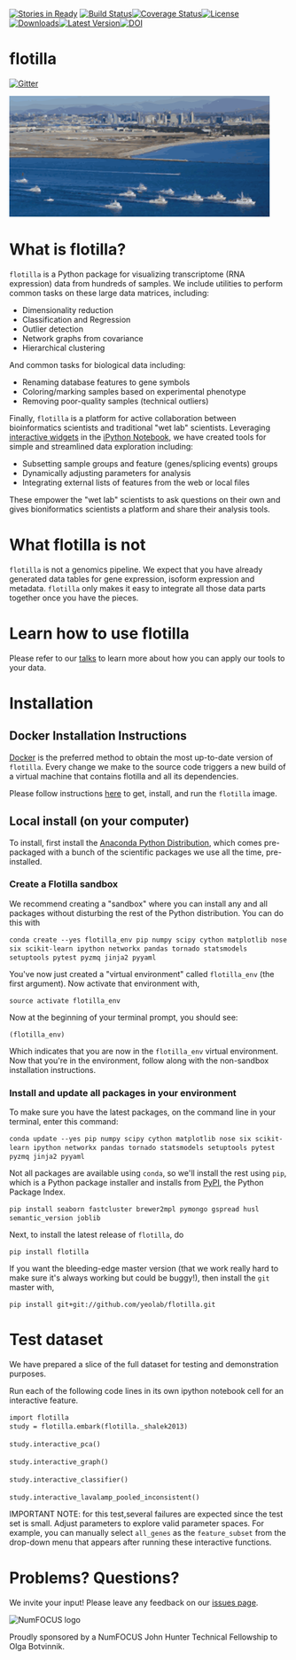 [![Stories in Ready](https://badge.waffle.io/yeolab/flotilla.png?label=ready&title=Ready)](https://waffle.io/yeolab/flotilla)
[![Build Status](https://travis-ci.org/YeoLab/flotilla.svg?branch=master)](https://travis-ci.org/YeoLab/flotilla)[![Coverage Status](https://img.shields.io/coveralls/YeoLab/flotilla.svg?style=flat)](https://coveralls.io/r/YeoLab/flotilla?branch=master)[![License](https://img.shields.io/pypi/l/flotilla.svg?style=flat)](https://pypi.python.org/pypi/flotilla/)[![Downloads](https://img.shields.io/pypi/dm/flotilla.svg?style=flat)](https://pypi.python.org/pypi/flotilla/)[![Latest Version](https://img.shields.io/pypi/v/flotilla.svg?style=flat)](https://pypi.python.org/pypi/flotilla/)[![DOI](https://img.shields.io/badge/DOI-10.5281%20%2F%20zenodo.12230-blue.svg)](http://dx.doi.org/10.5281/zenodo.12230)

flotilla
========

[![Gitter](https://badges.gitter.im/Join%20Chat.svg)](https://gitter.im/YeoLab/flotilla?utm_source=badge&utm_medium=badge&utm_campaign=pr-badge&utm_content=badge)

![flotilla Logo](flotilla.png)


What is flotilla?
=================

`flotilla` is a Python package for visualizing transcriptome (RNA expression) data from hundreds of
samples. We include utilities to perform common tasks on these large data matrices, including:
 
  * Dimensionality reduction
  * Classification and Regression
  * Outlier detection
  * Network graphs from covariance
  * Hierarchical clustering
  
And common tasks for biological data including:

  * Renaming database features to gene symbols
  * Coloring/marking samples based on experimental phenotype
  * Removing poor-quality samples (technical outliers)
  
  
Finally, `flotilla` is a platform for active collaboration between bioinformatics scientists and 
traditional "wet lab" scientists. Leveraging [interactive widgets](https://github.com/ipython/ipython/tree/master/examples/Interactive%20Widgets) 
in the [iPython Notebook](http://ipython.org/notebook.html), 
we have created tools for simple and streamlined data exploration including:

  * Subsetting sample groups and feature (genes/splicing events) groups
  * Dynamically adjusting parameters for analysis
  * Integrating external lists of features from the web or local files

These empower the "wet lab" scientists to ask questions on their own and gives bioniformatics
scientists a platform and share their analysis tools.


What flotilla is **not**
========================

`flotilla` is not a genomics pipeline. We expect that you have already generated
data tables for gene expression, isoform expression and metadata. `flotilla` only makes 
it easy to integrate all those data parts together once you have the pieces.

Learn how to use flotilla
=========================
Please refer to our [talks](talks.md) to learn more
 about how you can
apply our tools to your data.


Installation
============

Docker Installation Instructions
--------------------------------

[Docker](https://www.docker.com/whatisdocker/) is the preferred method to obtain the most up-to-date
version of `flotilla`. Every change we make to the source code triggers a new build of a virtual
 machine that contains flotilla and all its dependencies.
 
Please follow instructions [here](docker/docker_instructions.md) to get, install, and run the `flotilla` image.

Local install (on your computer)
--------------------------------

To install, first install the 
[Anaconda Python Distribution](http://continuum.io/downloads), which comes
pre-packaged with a bunch of the scientific packages we use all the time, 
pre-installed.

### Create a Flotilla sandbox
    
We recommend creating a "sandbox" where you can install any and all packages
without disturbing the rest of the Python distribution. You can do this with

    conda create --yes flotilla_env pip numpy scipy cython matplotlib nose six scikit-learn ipython networkx pandas tornado statsmodels setuptools pytest pyzmq jinja2 pyyaml

You've now just created a "virtual environment" called `flotilla_env` (the first
argument). Now activate that environment with,

    source activate flotilla_env

Now at the beginning of your terminal prompt, you should see:

    (flotilla_env)

Which indicates that you are now in the `flotilla_env` virtual environment. Now
 that you're in the environment, follow along with the non-sandbox
installation instructions.

### Install and update all packages in your environment

To make sure you have the latest packages, on the command line in your 
terminal, enter this command:

    conda update --yes pip numpy scipy cython matplotlib nose six scikit-learn ipython networkx pandas tornado statsmodels setuptools pytest pyzmq jinja2 pyyaml

Not all packages are available using `conda`, so we'll install the rest using
`pip`, which is a Python package installer and installs from 
[PyPI](https://pypi.python.org/), the Python Package Index.

    pip install seaborn fastcluster brewer2mpl pymongo gspread husl semantic_version joblib
    
Next, to install the latest release of `flotilla`, do

    pip install flotilla
    
If you want the bleeding-edge master version (that we work really hard to make
sure it's always working but could be buggy!), then install the `git` master
with,

    pip install git+git://github.com/yeolab/flotilla.git


Test dataset
============

We have prepared a slice of the full dataset for testing and demonstration purposes.

Run each of the following code lines in its own ipython notebook cell for an interactive feature.

    import flotilla
    study = flotilla.embark(flotilla._shalek2013)

    study.interactive_pca()

    study.interactive_graph()

    study.interactive_classifier()

    study.interactive_lavalamp_pooled_inconsistent()

IMPORTANT NOTE: for this test,several failures are expected since the test set is small.
Adjust parameters to explore valid parameter spaces.
For example, you can manually select `all_genes` as the `feature_subset`
from the drop-down menu that appears after running these interactive functions.



Problems? Questions?
====================

We invite your input! Please leave any feedback on our [issues page](https://github.com/YeoLab/flotilla/issues).

![NumFOCUS logo](http://numfocus.org/theme/img/numfocus_logo.png)

Proudly sponsored by a NumFOCUS John Hunter Technical Fellowship to Olga
Botvinnik.
